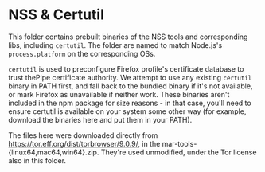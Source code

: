 # NSS & Certutil

This folder contains prebuilt binaries of the NSS tools and corresponding libs, including `certutil`. The folder are named to match Node.js's `process.platform` on the corresponding OSs.

`certutil` is used to preconfigure Firefox profile's certificate database to trust thePipe certificate authority. We attempt to use any existing `certutil` binary in PATH first, and fall back to the bundled binary if it's not available, or mark Firefox as unavailable if neither work. These binaries aren't included in the npm package for size reasons - in that case, you'll need to ensure certutil is available on your system some other way (for example, download the binaries here and put them in your PATH).

The files here were downloaded directly from https://tor.eff.org/dist/torbrowser/9.0.9/, in the mar-tools-{linux64,mac64,win64}.zip. They're used unmodified, under the Tor license also in this folder.